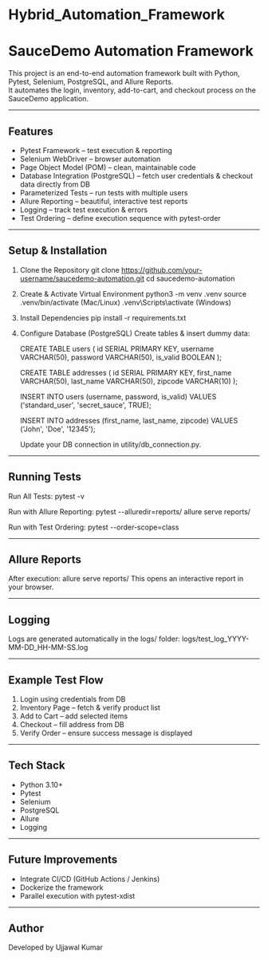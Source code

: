 # Hybrid_Automation_Framework



SauceDemo Automation Framework
==============================

This project is an end-to-end automation framework built with Python, Pytest, Selenium, PostgreSQL, and Allure Reports.  
It automates the login, inventory, add-to-cart, and checkout process on the SauceDemo application.

---------------------------------
Features
---------------------------------
- Pytest Framework – test execution & reporting
- Selenium WebDriver – browser automation
- Page Object Model (POM) – clean, maintainable code
- Database Integration (PostgreSQL) – fetch user credentials & checkout data directly from DB
- Parameterized Tests – run tests with multiple users
- Allure Reporting – beautiful, interactive test reports
- Logging – track test execution & errors
- Test Ordering – define execution sequence with pytest-order

---------------------------------
Setup & Installation
---------------------------------
1. Clone the Repository
   git clone https://github.com/your-username/saucedemo-automation.git
   cd saucedemo-automation

2. Create & Activate Virtual Environment
   python3 -m venv .venv
   source .venv/bin/activate   (Mac/Linux)
   .venv\Scripts\activate      (Windows)

3. Install Dependencies
   pip install -r requirements.txt

4. Configure Database (PostgreSQL)
   Create tables & insert dummy data:

   CREATE TABLE users (
       id SERIAL PRIMARY KEY,
       username VARCHAR(50),
       password VARCHAR(50),
       is_valid BOOLEAN
   );

   CREATE TABLE addresses (
       id SERIAL PRIMARY KEY,
       first_name VARCHAR(50),
       last_name VARCHAR(50),
       zipcode VARCHAR(10)
   );

   INSERT INTO users (username, password, is_valid)
   VALUES ('standard_user', 'secret_sauce', TRUE);

   INSERT INTO addresses (first_name, last_name, zipcode)
   VALUES ('John', 'Doe', '12345');

   Update your DB connection in utility/db_connection.py.

---------------------------------
Running Tests
---------------------------------
Run All Tests:
   pytest -v

Run with Allure Reporting:
   pytest --alluredir=reports/
   allure serve reports/

Run with Test Ordering:
   pytest --order-scope=class

---------------------------------
Allure Reports
---------------------------------
After execution:
   allure serve reports/
This opens an interactive report in your browser.

---------------------------------
Logging
---------------------------------
Logs are generated automatically in the logs/ folder:
logs/test_log_YYYY-MM-DD_HH-MM-SS.log

---------------------------------
Example Test Flow
---------------------------------
1. Login using credentials from DB
2. Inventory Page – fetch & verify product list
3. Add to Cart – add selected items
4. Checkout – fill address from DB
5. Verify Order – ensure success message is displayed

---------------------------------
Tech Stack
---------------------------------
- Python 3.10+
- Pytest
- Selenium
- PostgreSQL
- Allure
- Logging

---------------------------------
Future Improvements
---------------------------------
- Integrate CI/CD (GitHub Actions / Jenkins)
- Dockerize the framework
- Parallel execution with pytest-xdist

---------------------------------
Author
---------------------------------
Developed by Ujjawal Kumar
